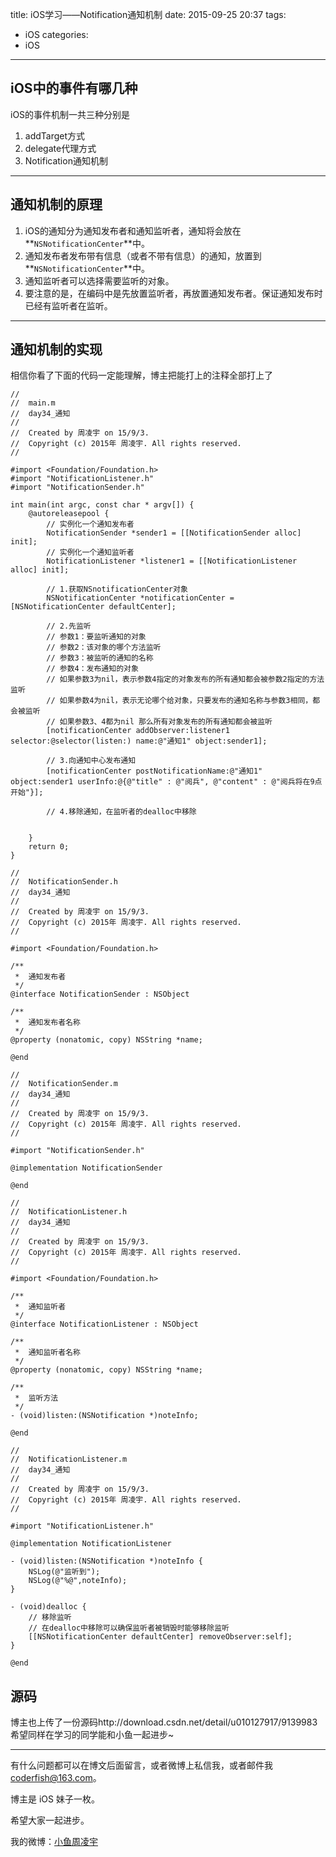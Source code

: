 title: iOS学习——Notification通知机制
date: 2015-09-25 20:37
tags:
  - iOS
categories:
  - iOS
---


## **iOS中的事件有哪几种**
iOS的事件机制一共三种分别是

1. addTarget方式
2. delegate代理方式
3. Notification通知机制

-----

## **通知机制的原理**
1. iOS的通知分为通知发布者和通知监听者，通知将会放在**`NSNotificationCenter`**中。
2. 通知发布者发布带有信息（或者不带有信息）的通知，放置到**`NSNotificationCenter`**中。
3. 通知监听者可以选择需要监听的对象。
4. 要注意的是，在编码中是先放置监听者，再放置通知发布者。保证通知发布时已经有监听者在监听。

-----

## **通知机制的实现**
相信你看了下面的代码一定能理解，博主把能打上的注释全部打上了

```objc
//
//  main.m
//  day34_通知
//
//  Created by 周凌宇 on 15/9/3.
//  Copyright (c) 2015年 周凌宇. All rights reserved.
//

#import <Foundation/Foundation.h>
#import "NotificationListener.h"
#import "NotificationSender.h"

int main(int argc, const char * argv[]) {
    @autoreleasepool {
        // 实例化一个通知发布者
        NotificationSender *sender1 = [[NotificationSender alloc] init];
        // 实例化一个通知监听者
        NotificationListener *listener1 = [[NotificationListener alloc] init];
        
        // 1.获取NSnotificationCenter对象
        NSNotificationCenter *notificationCenter = [NSNotificationCenter defaultCenter];
        
        // 2.先监听
        // 参数1：要监听通知的对象
        // 参数2：该对象的哪个方法监听
        // 参数3：被监听的通知的名称
        // 参数4：发布通知的对象
        // 如果参数3为nil，表示参数4指定的对象发布的所有通知都会被参数2指定的方法监听
        // 如果参数4为nil，表示无论哪个给对象，只要发布的通知名称与参数3相同，都会被监听
        // 如果参数3、4都为nil 那么所有对象发布的所有通知都会被监听
        [notificationCenter addObserver:listener1 selector:@selector(listen:) name:@"通知1" object:sender1];
        
        // 3.向通知中心发布通知
        [notificationCenter postNotificationName:@"通知1" object:sender1 userInfo:@{@"title" : @"阅兵", @"content" : @"阅兵将在9点开始"}];
        
        // 4.移除通知，在监听者的dealloc中移除
        
        
    }
    return 0;
}

```

<!--more-->

```objc
//
//  NotificationSender.h
//  day34_通知
//
//  Created by 周凌宇 on 15/9/3.
//  Copyright (c) 2015年 周凌宇. All rights reserved.
//

#import <Foundation/Foundation.h>

/**
 *  通知发布者
 */
@interface NotificationSender : NSObject

/**
 *  通知发布者名称
 */
@property (nonatomic, copy) NSString *name;

@end

```

```objc
//
//  NotificationSender.m
//  day34_通知
//
//  Created by 周凌宇 on 15/9/3.
//  Copyright (c) 2015年 周凌宇. All rights reserved.
//

#import "NotificationSender.h"

@implementation NotificationSender

@end

```

```objc
//
//  NotificationListener.h
//  day34_通知
//
//  Created by 周凌宇 on 15/9/3.
//  Copyright (c) 2015年 周凌宇. All rights reserved.
//

#import <Foundation/Foundation.h>

/**
 *  通知监听者
 */
@interface NotificationListener : NSObject

/**
 *  通知监听者名称
 */
@property (nonatomic, copy) NSString *name;

/**
 *  监听方法
 */
- (void)listen:(NSNotification *)noteInfo;

@end

```

```objc
//
//  NotificationListener.m
//  day34_通知
//
//  Created by 周凌宇 on 15/9/3.
//  Copyright (c) 2015年 周凌宇. All rights reserved.
//

#import "NotificationListener.h"

@implementation NotificationListener

- (void)listen:(NSNotification *)noteInfo {
    NSLog(@"监听到");
    NSLog(@"%@",noteInfo);
}

- (void)dealloc {
    // 移除监听
    // 在dealloc中移除可以确保监听者被销毁时能够移除监听
    [[NSNotificationCenter defaultCenter] removeObserver:self];
}

@end

```

## **源码**
博主也上传了一份源码http://download.csdn.net/detail/u010127917/9139983
希望同样在学习的同学能和小鱼一起进步~



----

有什么问题都可以在博文后面留言，或者微博上私信我，或者邮件我 <coderfish@163.com>。

博主是 iOS 妹子一枚。

希望大家一起进步。

我的微博：[小鱼周凌宇](http://weibo.com/coderfish/)


